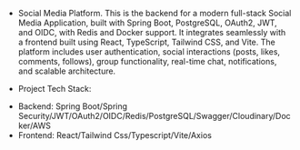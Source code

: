 * Social Media Platform.
This is the backend for a modern full-stack Social Media Application, built with Spring Boot, PostgreSQL, OAuth2, JWT, and OIDC, with Redis and Docker support. It integrates seamlessly with a frontend built using React, TypeScript, Tailwind CSS, and Vite.
The platform includes user authentication, social interactions (posts, likes, comments, follows), group functionality, real-time chat, notifications, and scalable architecture.

* Project Tech Stack:
- Backend: Spring Boot/Spring Security/JWT/OAuth2/OIDC/Redis/PostgreSQL/Swagger/Cloudinary/Docker/AWS
- Frontend: React/Tailwind Css/Typescript/Vite/Axios

